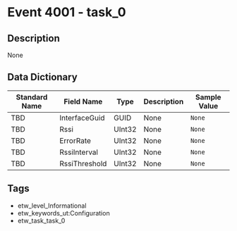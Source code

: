 # Event 4001 - task_0

## Description
None

## Data Dictionary
|Standard Name|Field Name|Type|Description|Sample Value|
|---|---|---|---|---|
|TBD|InterfaceGuid|GUID|None|`None`|
|TBD|Rssi|UInt32|None|`None`|
|TBD|ErrorRate|UInt32|None|`None`|
|TBD|RssiInterval|UInt32|None|`None`|
|TBD|RssiThreshold|UInt32|None|`None`|

## Tags
* etw_level_Informational
* etw_keywords_ut:Configuration
* etw_task_task_0